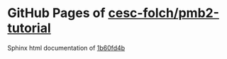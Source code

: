 GitHub Pages of [cesc-folch/pmb2-tutorial](https://github.com/cesc-folch/pmb2-tutorial.git)
===
Sphinx html documentation of [1b60fd4b](https://github.com/cesc-folch/pmb2-tutorial/tree/1b60fd4b43adf7bdbaa53f43ea537a823e119cf9)
